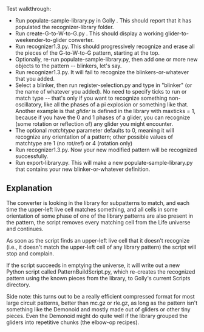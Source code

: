 Test walkthrough:

* Run populate-sample-library.py in Golly . This should report that it has populated the recognizer-library folder.
* Run create-G-to-W-to-G.py . This should display a working glider-to-weekender-to-glider converter.
* Run recognizer1.3.py. This should progressively recognize and erase all the pieces of the G-to-W-to-G pattern, starting at the top.
* Optionally, re-run populate-sample-library.py, then add one or more new objects to the pattern -- blinkers, let's say.
* Run recognizer1.3.py.  It will fail to recognize the blinkers-or-whatever that you added.
* Select a blinker, then run register-selection.py and type in "blinker" (or the name of whatever you added).
  No need to specify ticks to run or match type --
  that's only if you want to recognize something non-oscillatory,
  like all the phases of a pi explosion or something like that.
  Another example is that *glider* is defined in the library with maxticks = 1,
  because if you have the 0 and 1 phases of a glider,
  you can recognize (some rotation or reflection of) any glider you might encounter.
* The optional *matchtype* parameter defaults to 0,
  meaning it will recognize any orientation of a pattern;
  other possible values of matchtype are 1 (no rot/ref) or 4 (rotation only)
* Run recognizer1.3.py.  Now your new modified pattern will be recognized successfully.
* Run export-library.py.
  This will make a new populate-sample-library.py that contains your new blinker-or-whatever definition.

Explanation
-----------

The converter is looking in the library for subpatterns to match, and each time the upper-left live cell matches something,
  and all cells in some orientation of some phase of one of the library patterns are also present in the pattern,
  the script removes every matching cell from the Life universe and continues.

As soon as the script finds an upper-left live cell that it doesn't recognize
  (i.e., it doesn't match the upper-left cell of any library pattern)
  the script will stop and complain.

If the script succeeds in emptying the universe,
  it will write out a new Python script called PatternBuildScript.py,
  which re-creates the recognized pattern using the known pieces from the library,
  to Golly's current Scripts directory.

Side note: this turns out to be a really efficient compressed format for most large circuit patterns,
better than mc.gz or rle.gz, as long as the pattern isn't something like the Demonoid and mostly made
out of gliders or other tiny pieces. Even the Demonoid might do quite well if the library grouped
the gliders into repetitive chunks (the elbow-op recipes).

